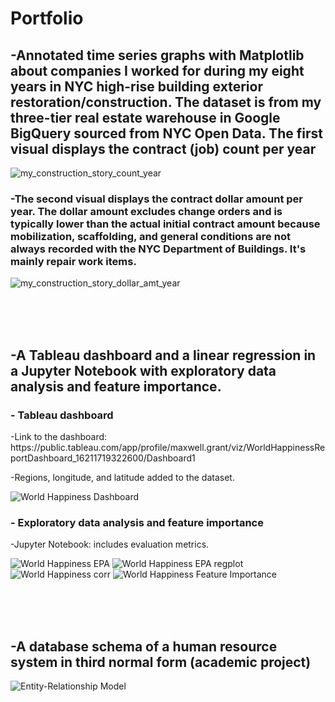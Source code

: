 <h1> Portfolio </h1>

<h2>-Annotated time series graphs with Matplotlib about companies I worked for during my eight years in NYC high-rise building exterior restoration/construction. The dataset is from my three-tier real estate warehouse in Google BigQuery sourced from NYC Open Data. The first visual displays the contract (job) count per year</h2>

![my_construction_story_count_year](https://github.com/MaxwellGrant90/MaxwellGrant90/assets/88124878/c96110cb-a453-4d0e-b5f9-b09d4d55481b)

<h3>-The second visual displays the contract dollar amount per year. The dollar amount excludes change orders and is typically lower than the actual initial contract amount because mobilization, scaffolding, and general conditions are not always recorded with the NYC Department of Buildings. It's mainly repair work items. </h3>

![my_construction_story_dollar_amt_year](https://github.com/MaxwellGrant90/MaxwellGrant90/assets/88124878/3f8b5b8b-032d-4ba7-b1eb-d424d51a3e57)

<br><br><br><h2>-A Tableau dashboard and a linear regression in a Jupyter Notebook with exploratory data analysis and feature importance.</h2>

<h3>- Tableau dashboard</h3>
-Link to the dashboard: https://public.tableau.com/app/profile/maxwell.grant/viz/WorldHappinessReportDashboard_16211719322600/Dashboard1

-Regions, longitude, and latitude added to the dataset.

![World Happiness Dashboard](https://user-images.githubusercontent.com/88124878/127759660-bc014a4f-9cd0-4e93-aea0-32e6aa0dfd38.png)



<h3>- Exploratory data analysis and feature importance</h3>
-Jupyter Notebook: includes evaluation metrics.

![World Happiness EPA](https://user-images.githubusercontent.com/88124878/127779616-f9edf24b-5c56-4967-a8b1-42b3989d4820.png)
![World Happiness EPA regplot](https://user-images.githubusercontent.com/88124878/127758741-538e366b-5181-49a3-801e-c9ba63733711.png)
![World Happiness corr](https://user-images.githubusercontent.com/88124878/127779610-2bede530-e348-448b-9184-a4e8ea0067dc.png)
![World Happiness Feature Importance](https://user-images.githubusercontent.com/88124878/127758744-1d8b7371-5d91-4966-81ec-497f5d5c7962.png)



<br><br><br><h2>-A database schema of a human resource system in third normal form (academic project)</h2>

![Entity-Relationship Model](https://user-images.githubusercontent.com/88124878/127951189-8b6599ac-1d8f-4516-aa79-6d3f53a3c659.png)







<!---
MaxwellGrant90/MaxwellGrant90 is a ✨ special ✨ repository because its `README.md` (this file) appears on your GitHub profile.
You can click the Preview link to take a look at your changes.
--->
